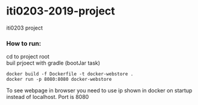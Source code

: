 # iti0203-2019-project

iti0203 project

### How to run:
cd to project root <br />
buil prjoect with gradle (bootJar task)

```console
docker build -f Dockerfile -t docker-webstore .
docker run -p 8080:8080 docker-webstore
```

To see webpage in browser you need to use ip shown in docker on startup instead of localhost.
Port is 8080
